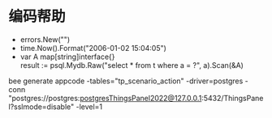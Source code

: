 # 编码帮助

- errors.New("")
- time.Now().Format("2006-01-02 15:04:05")
- var A map[string]interface{}  
  result := psql.Mydb.Raw("select * from t where a = ?", a).Scan(&A)

bee generate appcode -tables="tp_scenario_action" -driver=postgres -conn "postgres://postgres:postgresThingsPanel2022@127.0.0.1:5432/ThingsPanel?sslmode=disable" -level=1
